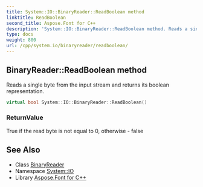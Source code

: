 ```yaml
---
title: System::IO::BinaryReader::ReadBoolean method
linktitle: ReadBoolean
second_title: Aspose.Font for C++
description: 'System::IO::BinaryReader::ReadBoolean method. Reads a single byte from the input stream and returns its boolean representation in C++.'
type: docs
weight: 800
url: /cpp/system.io/binaryreader/readboolean/
---
```

## BinaryReader::ReadBoolean method


Reads a single byte from the input stream and returns its boolean representation.

```cpp
virtual bool System::IO::BinaryReader::ReadBoolean()
```


### ReturnValue

True if the read byte is not equal to 0, otherwise - false

## See Also

* Class [BinaryReader](../)
* Namespace [System::IO](../../)
* Library [Aspose.Font for C++](../../../)
